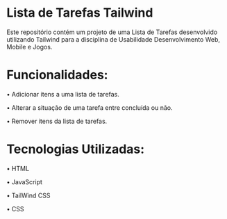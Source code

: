 # Lista de Tarefas Tailwind

Este repositório contém um projeto de uma Lista de Tarefas desenvolvido utilizando Tailwind para a disciplina de Usabilidade Desenvolvimento Web, Mobile e Jogos.

# Funcionalidades:

• Adicionar itens a uma lista de tarefas.

• Alterar a situação de uma tarefa entre concluída ou não.

• Remover itens da lista de tarefas.

# Tecnologias Utilizadas:

• HTML

• JavaScript

• TailWind CSS

• CSS
